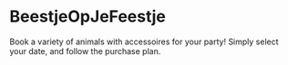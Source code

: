 # BeestjeOpJeFeestje
Book a variety of animals with accessoires for your party! Simply select your date, and follow the purchase plan.
